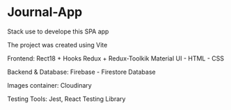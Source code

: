 # Journal-App

Stack use to develope this SPA app

The project was created using Vite

Frontend:
    Rect18 + Hooks
    Redux + Redux-Toolkik
    Material UI - HTML - CSS

Backend & Database:
    Firebase - Firestore Database

Images container:
    Cloudinary

Testing Tools:
Jest, React Testing Library